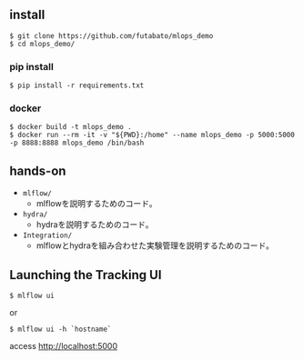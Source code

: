 ## install

```
$ git clone https://github.com/futabato/mlops_demo
$ cd mlops_demo/
```

### pip install

```
$ pip install -r requirements.txt
```

### docker

```
$ docker build -t mlops_demo .
$ docker run --rm -it -v "${PWD}:/home" --name mlops_demo -p 5000:5000 -p 8888:8888 mlops_demo /bin/bash
```

## hands-on

- `mlflow/`
  - mlflowを説明するためのコード。
- `hydra/`
  - hydraを説明するためのコード。
- `Integration/`
  - mlflowとhydraを組み合わせた実験管理を説明するためのコード。

## Launching the Tracking UI

```
$ mlflow ui
```

or

```
$ mlflow ui -h `hostname`
```

access <http://localhost:5000>
